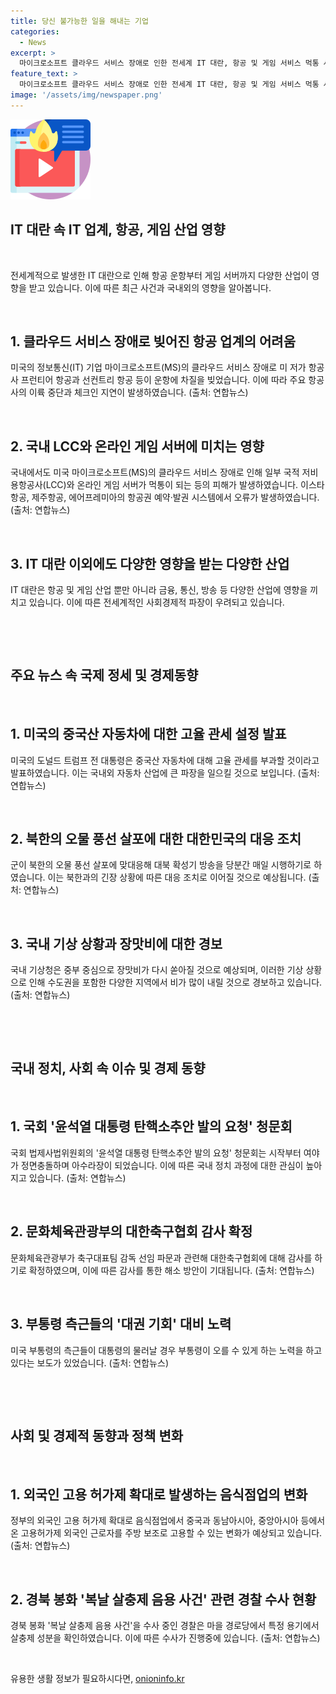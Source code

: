 ```yaml
---
title: 당신 불가능한 일을 해내는 기업
categories:
  - News
excerpt: >
  마이크로소프트 클라우드 서비스 장애로 인한 전세계 IT 대란, 항공 및 게임 서비스 먹통 사태, 트럼프의 중국산 자동차 관세부과 발언, 국내 대북확성기 방송 대응, 중부 지역 강우 예보, 의회 충돌, 축구대표팀 감사 결정, 부통령 후보 거론, 외국인 주방보조 고용 확대, 脫鶴飲유毒 사건 경로당 살충제 발견 사건들로 인한 이목 집중.
feature_text: >
  마이크로소프트 클라우드 서비스 장애로 인한 전세계 IT 대란, 항공 및 게임 서비스 먹통 사태, 트럼프의 중국산 자동차 관세부과 발언, 국내 대북확성기 방송 대응, 중부 지역 강우 예보, 의회 충돌, 축구대표팀 감사 결정, 부통령 후보 거론, 외국인 주방보조 고용 확대, 脫鶴飲유毒 사건 경로당 살충제 발견 사건들로 인한 이목 집중.
image: '/assets/img/newspaper.png'
---
```


<p><img src="/assets/img/news.png" alt="rentncar 속보" /></p>

<h2 data-ke-size="size26"><b>IT 대란 속 IT 업계, 항공, 게임 산업 영향</b></h2>

<p data-ke-size="size16">&nbsp;</p>

<p>전세계적으로 발생한 IT 대란으로 인해 항공 운항부터 게임 서버까지 다양한 산업이 영향을 받고 있습니다. 이에 따른 최근 사건과 국내외의 영향을 알아봅니다.</p>

<p data-ke-size="size16">&nbsp;</p>

<h2 data-ke-size="size26">1. 클라우드 서비스 장애로 빚어진 항공 업계의 어려움</h2>

<p data-ke-size="size16">미국의 정보통신(IT) 기업 마이크로소프트(MS)의 클라우드 서비스 장애로 미 저가 항공사 프런티어 항공과 선컨트리 항공 등이 운항에 차질을 빚었습니다. 이에 따라 주요 항공사의 이륙 중단과 체크인 지연이 발생하였습니다. (출처: 연합뉴스)</p>

<p data-ke-size="size16">&nbsp;</p>

<h2 data-ke-size="size26">2. 국내 LCC와 온라인 게임 서버에 미치는 영향</h2>

<p data-ke-size="size16">국내에서도 미국 마이크로소프트(MS)의 클라우드 서비스 장애로 인해 일부 국적 저비용항공사(LCC)와 온라인 게임 서버가 먹통이 되는 등의 피해가 발생하였습니다. 이스타항공, 제주항공, 에어프레미아의 항공권 예약·발권 시스템에서 오류가 발생하였습니다. (출처: 연합뉴스)</p>

<p data-ke-size="size16">&nbsp;</p>

<h2 data-ke-size="size26">3. IT 대란 이외에도 다양한 영향을 받는 다양한 산업</h2>

<p data-ke-size="size16">IT 대란은 항공 및 게임 산업 뿐만 아니라 금융, 통신, 방송 등 다양한 산업에 영향을 끼치고 있습니다. 이에 따른 전세계적인 사회경제적 파장이 우려되고 있습니다.</p>

<p data-ke-size="size16">&nbsp;</p>

<p data-ke-size="size16">&nbsp;</p>

<h2 data-ke-size="size26"><b>주요 뉴스 속 국제 정세 및 경제동향</b></h2>

<p data-ke-size="size16">&nbsp;</p>

<h2 data-ke-size="size26">1. 미국의 중국산 자동차에 대한 고율 관세 설정 발표</h2>

<p data-ke-size="size16">미국의 도널드 트럼프 전 대통령은 중국산 자동차에 대해 고율 관세를 부과할 것이라고 발표하였습니다. 이는 국내외 자동차 산업에 큰 파장을 일으킬 것으로 보입니다. (출처: 연합뉴스)</p>

<p data-ke-size="size16">&nbsp;</p>

<h2 data-ke-size="size26">2. 북한의 오물 풍선 살포에 대한 대한민국의 대응 조치</h2>

<p data-ke-size="size16">군이 북한의 오물 풍선 살포에 맞대응해 대북 확성기 방송을 당분간 매일 시행하기로 하였습니다. 이는 북한과의 긴장 상황에 따른 대응 조치로 이어질 것으로 예상됩니다. (출처: 연합뉴스)</p>

<p data-ke-size="size16">&nbsp;</p>

<h2 data-ke-size="size26">3. 국내 기상 상황과 장맛비에 대한 경보</h2>

<p data-ke-size="size16">국내 기상청은 중부 중심으로 장맛비가 다시 쏟아질 것으로 예상되며, 이러한 기상 상황으로 인해 수도권을 포함한 다양한 지역에서 비가 많이 내릴 것으로 경보하고 있습니다. (출처: 연합뉴스)</p>

<p data-ke-size="size16">&nbsp;</p>

<p data-ke-size="size16">&nbsp;</p>

<h2 data-ke-size="size26"><b>국내 정치, 사회 속 이슈 및 경제 동향</b></h2>

<p data-ke-size="size16">&nbsp;</p>

<h2 data-ke-size="size26">1. 국회 '윤석열 대통령 탄핵소추안 발의 요청' 청문회</h2>

<p data-ke-size="size16">국회 법제사법위원회의 '윤석열 대통령 탄핵소추안 발의 요청' 청문회는 시작부터 여야가 정면충돌하며 아수라장이 되었습니다. 이에 따른 국내 정치 과정에 대한 관심이 높아지고 있습니다. (출처: 연합뉴스)</p>

<p data-ke-size="size16">&nbsp;</p>

<h2 data-ke-size="size26">2. 문화체육관광부의 대한축구협회 감사 확정</h2>

<p data-ke-size="size16">문화체육관광부가 축구대표팀 감독 선임 파문과 관련해 대한축구협회에 대해 감사를 하기로 확정하였으며, 이에 따른 감사를 통한 해소 방안이 기대됩니다. (출처: 연합뉴스)</p>

<p data-ke-size="size16">&nbsp;</p>

<h2 data-ke-size="size26">3. 부통령 측근들의 '대권 기회' 대비 노력</h2>

<p data-ke-size="size16">미국 부통령의 측근들이 대통령의 물러날 경우 부통령이 오를 수 있게 하는 노력을 하고 있다는 보도가 있었습니다. (출처: 연합뉴스)</p>

<p data-ke-size="size16">&nbsp;</p>

<p data-ke-size="size16">&nbsp;</p>

<h2 data-ke-size="size26"><b>사회 및 경제적 동향과 정책 변화</b></h2>

<p data-ke-size="size16">&nbsp;</p>

<h2 data-ke-size="size26">1. 외국인 고용 허가제 확대로 발생하는 음식점업의 변화</h2>

<p data-ke-size="size16">정부의 외국인 고용 허가제 확대로 음식점업에서 중국과 동남아시아, 중앙아시아 등에서 온 고용허가제 외국인 근로자를 주방 보조로 고용할 수 있는 변화가 예상되고 있습니다. (출처: 연합뉴스)</p>

<p data-ke-size="size16">&nbsp;</p>

<h2 data-ke-size="size26">2. 경북 봉화 '복날 살충제 음용 사건' 관련 경찰 수사 현황</h2>

<p data-ke-size="size16">경북 봉화 '복날 살충제 음용 사건'을 수사 중인 경찰은 마을 경로당에서 특정 용기에서 살충제 성분을 확인하였습니다. 이에 따른 수사가 진행중에 있습니다. (출처: 연합뉴스)</p>

<p data-ke-size="size16">&nbsp;</p>
유용한 생활 정보가 필요하시다면, <a href="https://onioninfo.kr" rel="dofollow">onioninfo.kr</a>


